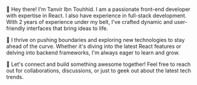 👋 Hey there! I'm Tanvir Ibn Touhhid. I am a passionate front-end developer with expertise in React. I also have experience in full-stack development. With 2 years of experience under my belt, I've crafted dynamic and user-friendly interfaces that bring ideas to life.

🚀 I thrive on pushing boundaries and exploring new technologies to stay ahead of the curve. Whether it's diving into the latest React features or delving into backend frameworks, I'm always eager to learn and grow.

🌟 Let's connect and build something awesome together! Feel free to reach out for collaborations, discussions, or just to geek out about the latest tech trends.
